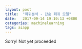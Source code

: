 ```yaml
---
layout: post
title:  "회귀분석 - 단순 회귀 모델"
date:   2017-09-14 19:10:13 +0800
categories: machinelearning
tags: aiapp
---
```

Sorry! Not yet proceeded